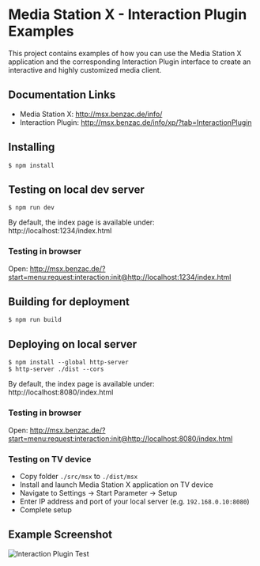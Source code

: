 # Media Station X - Interaction Plugin Examples
This project contains examples of how you can use the Media Station X application and the corresponding Interaction Plugin interface to create an interactive and highly customized media client.

## Documentation Links
* Media Station X: http://msx.benzac.de/info/
* Interaction Plugin: http://msx.benzac.de/info/xp/?tab=InteractionPlugin

## Installing
```
$ npm install
```

## Testing on local dev server
```
$ npm run dev
```
By default, the index page is available under: http://localhost:1234/index.html

### Testing in browser
Open: http://msx.benzac.de/?start=menu:request:interaction:init@http://localhost:1234/index.html

## Building for deployment
```
$ npm run build
```

## Deploying on local server
```
$ npm install --global http-server
$ http-server ./dist --cors
```
By default, the index page is available under: http://localhost:8080/index.html

### Testing in browser
Open: http://msx.benzac.de/?start=menu:request:interaction:init@http://localhost:8080/index.html

### Testing on TV device
* Copy folder `./src/msx` to `./dist/msx`
* Install and launch Media Station X application on TV device
* Navigate to Settings -> Start Parameter -> Setup
* Enter IP address and port of your local server (e.g. `192.168.0.10:8080`)
* Complete setup

## Example Screenshot
![Interaction Plugin Test](https://msx.benzac.de/info/img/github.png)